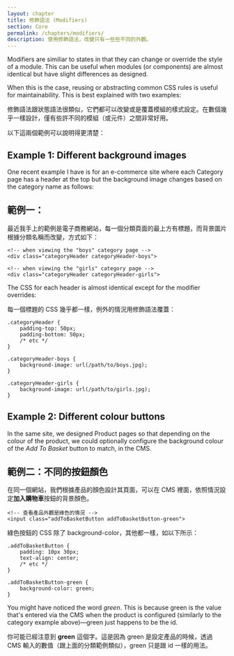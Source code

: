 ```yaml
---
layout: chapter
title: 修飾語法 (Modifiers)
section: Core
permalink: /chapters/modifiers/
description: 使用修飾語法，改變只有一些些不同的外觀。
---
```


Modifiers are similiar to states in that they can change or override the style of a module. This can be useful when modules (or components) are almost identical but have slight differences as designed.

When this is the case, reusing or abstracting common CSS rules is useful for maintainability. This is best explained with two examples:

修飾語法跟狀態語法很類似，它們都可以改變或是覆蓋模組的樣式設定。在數個幾乎一樣設計，僅有些許不同的模組（或元件）之間非常好用。

以下這兩個範例可以說明得更清楚：

## Example 1: Different background images

One recent example I have is for an e-commerce site where each Category page has a header at the top but the background image changes based on the category name as follows:

## 範例一：

最近我手上的範例是電子商務網站，每一個分類頁面的最上方有標題，而背景圖片根據分類名稱而改變，方式如下：

	<!-- when viewing the "boys" category page -->
	<div class="categoryHeader categoryHeader-boys">

	<!-- when viewing the "girls" category page -->
	<div class="categoryHeader categoryHeader-girls">

The CSS for each header is almost identical except for the modifier overrides:

每一個標題的 CSS 幾乎都一樣，例外的情況用修飾語法覆蓋：

	.categoryHeader {
	    padding-top: 50px;
	    padding-bottom: 50px;
	    /* etc */
	}

	.categoryHeader-boys {
	    background-image: url(/path/to/boys.jpg);
	}

	.categoryHeader-girls {
	    background-image: url(/path/to/girls.jpg);
	}

## Example 2: Different colour buttons

In the same site, we designed Product pages so that depending on the colour of the product, we could optionally configure the background colour of the *Add To Basket* button to match, in the CMS.

## 範例二：不同的按鈕顏色

在同一個網站，我們根據產品的顏色設計其頁面，可以在 CMS 裡面，依照情況設定**加入購物車**按鈕的背景顏色。

	<!-- 查看產品外觀是綠色的情況 -->
	<input class="addToBasketButton addToBasketButton-green">

綠色按鈕的 CSS 除了 background-color，其他都一樣，如以下所示：

	.addToBasketButton {
	    padding: 10px 30px;
	    text-align: center;
	    /* etc */
	}

	.addToBasketButton-green {
	    background-color: green;
	}

You might have noticed the word *green*. This is because green is the value that's entered via the CMS when the product is configured (similarly to the category example above)&mdash;green just happens to be the id.

你可能已經注意到 **green** 這個字。這是因為 green 是設定產品的時候，透過 CMS 輸入的數值（跟上面的分類範例類似），green 只是跟 id 一樣的用法。